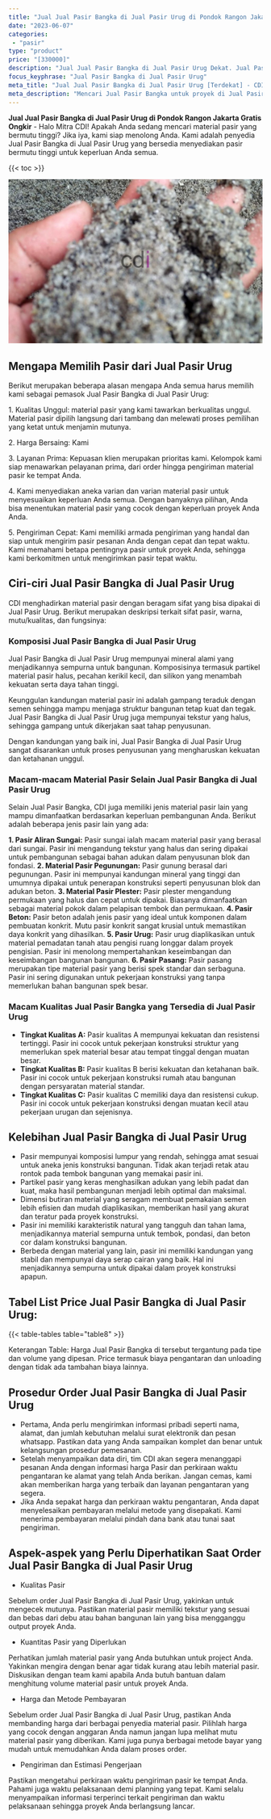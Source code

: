 ```yaml
---
title: "Jual Jual Pasir Bangka di Jual Pasir Urug di Pondok Rangon Jakarta Gratis Ongkir"
date: "2023-06-07"
categories:
 - "pasir"
type: "product"
price: "[330000]"
description: "Jual Jual Pasir Bangka di Jual Pasir Urug Dekat. Jual Pasir Bangka ini sering digunakan dalam proyek konstruksi sebagai material adukan yang terpilih dan halus. Kontak kami untuk mendapatkan informasi lebih lanjut."
focus_keyphrase: "Jual Pasir Bangka di Jual Pasir Urug"
meta_title: "Jual Jual Pasir Bangka di Jual Pasir Urug [Terdekat] - CDI"
meta_description: "Mencari Jual Pasir Bangka untuk proyek di Jual Pasir Urug? Kami menyediakan Jual Pasir Bangka berkualitas untuk material adukan. Segera dapatkan penawaran terbaik."
---
```


**Jual Jual Pasir Bangka di Jual Pasir Urug di Pondok Rangon Jakarta Gratis Ongkir** - Halo Mitra CDI! Apakah Anda sedang mencari material pasir yang bermutu tinggi? Jika iya, kami siap menolong Anda. Kami adalah penyedia Jual Pasir Bangka di Jual Pasir Urug yang bersedia menyediakan pasir bermutu tinggi untuk keperluan Anda semua.

{{< toc >}}

![Jual Jual Pasir Bangka di Jual Pasir Urug di Pondok Rangon Jakarta Gratis Ongkir](/images/pasir/pasir-bangunan-05.jpg)

## Mengapa Memilih Pasir dari Jual Pasir Urug

Berikut merupakan beberapa alasan mengapa Anda semua harus memilih kami sebagai pemasok Jual Pasir Bangka di Jual Pasir Urug:

1\.  Kualitas Unggul: material pasir yang kami tawarkan berkualitas unggul. Material pasir dipilih langsung dari tambang dan melewati proses pemilihan yang ketat untuk menjamin mutunya.

2\.  Harga Bersaing: Kami

3\.  Layanan Prima: Kepuasan klien merupakan prioritas kami. Kelompok kami siap menawarkan pelayanan prima, dari order hingga pengiriman material pasir ke tempat Anda.

4\.  Kami menyediakan aneka varian dan varian material pasir untuk menyesuaikan keperluan Anda semua. Dengan banyaknya pilihan, Anda bisa menentukan material pasir yang cocok dengan keperluan proyek Anda Anda.

5\.  Pengiriman Cepat: Kami memiliki armada pengiriman yang handal dan siap untuk mengirim pasir pesanan Anda dengan cepat dan tepat waktu. Kami memahami betapa pentingnya pasir untuk proyek Anda, sehingga kami berkomitmen untuk mengirimkan pasir tepat waktu.

## Ciri-ciri Jual Pasir Bangka di Jual Pasir Urug

CDI menghadirkan material pasir dengan beragam sifat yang bisa dipakai di Jual Pasir Urug. Berikut merupakan deskripsi terkait sifat pasir, warna, mutu/kualitas, dan fungsinya:

### Komposisi Jual Pasir Bangka di Jual Pasir Urug

Jual Pasir Bangka di Jual Pasir Urug mempunyai mineral alami yang menjadikannya sempurna untuk bangunan. Komposisinya termasuk partikel material pasir halus, pecahan kerikil kecil, dan silikon yang menambah kekuatan serta daya tahan tinggi.

Keunggulan kandungan material pasir ini adalah gampang teraduk dengan semen sehingga mampu menjaga struktur bangunan tetap kuat dan tegak. Jual Pasir Bangka di Jual Pasir Urug juga mempunyai tekstur yang halus, sehingga gampang untuk dikerjakan saat tahap penyusunan.

Dengan kandungan yang baik ini, Jual Pasir Bangka di Jual Pasir Urug sangat disarankan untuk proses penyusunan yang mengharuskan kekuatan dan ketahanan unggul.

### Macam-macam Material Pasir Selain Jual Pasir Bangka di Jual Pasir Urug

Selain Jual Pasir Bangka, CDI juga memiliki jenis material pasir lain yang mampu dimanfaatkan berdasarkan keperluan pembangunan Anda. Berikut adalah beberapa jenis pasir lain yang ada:

**1\. Pasir Aliran Sungai:** Pasir sungai ialah macam material pasir yang berasal dari sungai. Pasir ini mengandung tekstur yang halus dan sering dipakai untuk pembangunan sebagai bahan adukan dalam penyusunan blok dan fondasi.
**2\. Material Pasir Pegunungan:** Pasir gunung berasal dari pegunungan. Pasir ini mempunyai kandungan mineral yang tinggi dan umumnya dipakai untuk penerapan konstruksi seperti penyusunan blok dan adukan beton.
**3\. Material Pasir Plester:** Pasir plester mengandung permukaan yang halus dan cepat untuk dipakai. Biasanya dimanfaatkan sebagai material pokok dalam pelapisan tembok dan permukaan.
**4\. Pasir Beton:** Pasir beton adalah jenis pasir yang ideal untuk komponen dalam pembuatan konkrit. Mutu pasir konkrit sangat krusial untuk memastikan daya konkrit yang dihasilkan.
**5\. Pasir Urug:** Pasir urug diaplikasikan untuk material pemadatan tanah atau pengisi ruang longgar dalam proyek pengisian. Pasir ini menolong mempertahankan keseimbangan dan keseimbangan bangunan bangunan.
**6\. Pasir Pasang:** Pasir pasang merupakan tipe material pasir yang berisi spek standar dan serbaguna. Pasir ini sering digunakan untuk pekerjaan konstruksi yang tanpa memerlukan bahan bangunan spek besar.

### Macam Kualitas Jual Pasir Bangka yang Tersedia di Jual Pasir Urug

*   **Tingkat Kualitas A:** Pasir kualitas A mempunyai kekuatan dan resistensi tertinggi. Pasir ini cocok untuk pekerjaan konstruksi struktur yang memerlukan spek material besar atau tempat tinggal dengan muatan besar.
*   **Tingkat Kualitas B:** Pasir kualitas B berisi kekuatan dan ketahanan baik. Pasir ini cocok untuk pekerjaan konstruksi rumah atau bangunan dengan persyaratan material standar.
*   **Tingkat Kualitas C:** Pasir kualitas C memiliki daya dan resistensi cukup. Pasir ini cocok untuk pekerjaan konstruksi dengan muatan kecil atau pekerjaan urugan dan sejenisnya.

## Kelebihan Jual Pasir Bangka di Jual Pasir Urug

*   Pasir mempunyai komposisi lumpur yang rendah, sehingga amat sesuai untuk aneka jenis konstruksi bangunan. Tidak akan terjadi retak atau rontok pada tembok bangunan yang memakai pasir ini.
*   Partikel pasir yang keras menghasilkan adukan yang lebih padat dan kuat, maka hasil pembangunan menjadi lebih optimal dan maksimal.
*   Dimensi butiran material yang seragam membuat pemakaian semen lebih efisien dan mudah diaplikasikan, memberikan hasil yang akurat dan teratur pada proyek konstruksi.
*   Pasir ini memiliki karakteristik natural yang tangguh dan tahan lama, menjadikannya material sempurna untuk tembok, pondasi, dan beton cor dalam konstruksi bangunan.
*   Berbeda dengan material yang lain, pasir ini memiliki kandungan yang stabil dan mempunyai daya serap cairan yang baik. Hal ini menjadikannya sempurna untuk dipakai dalam proyek konstruksi apapun.

## Tabel List Price Jual Pasir Bangka di Jual Pasir Urug:

{{< table-tables table="table8" >}}

Keterangan Table: Harga Jual Pasir Bangka di tersebut tergantung pada tipe dan volume yang dipesan. Price termasuk biaya pengantaran dan unloading dengan tidak ada tambahan biaya lainnya.

## Prosedur Order Jual Pasir Bangka di Jual Pasir Urug

*   Pertama, Anda perlu mengirimkan informasi pribadi seperti nama, alamat, dan jumlah kebutuhan melalui surat elektronik dan pesan whatsapp. Pastikan data yang Anda sampaikan komplet dan benar untuk kelangsungan prosedur pemesanan.
*   Setelah menyampaikan data diri, tim CDI akan segera menanggapi pesanan Anda dengan informasi harga Pasir dan perkiraan waktu pengantaran ke alamat yang telah Anda berikan. Jangan cemas, kami akan memberikan harga yang terbaik dan layanan pengantaran yang segera.
*   Jika Anda sepakat harga dan perkiraan waktu pengantaran, Anda dapat menyelesaikan pembayaran melalui metode yang disepakati. Kami menerima pembayaran melalui pindah dana bank atau tunai saat pengiriman.

## Aspek-aspek yang Perlu Diperhatikan Saat Order Jual Pasir Bangka di Jual Pasir Urug

*   Kualitas Pasir

Sebelum order Jual Pasir Bangka di Jual Pasir Urug, yakinkan untuk mengecek mutunya. Pastikan material pasir memiliki tekstur yang sesuai dan bebas dari debu atau bahan bangunan lain yang bisa mengganggu output proyek Anda.
*   Kuantitas Pasir yang Diperlukan

Perhatikan jumlah material pasir yang Anda butuhkan untuk project Anda. Yakinkan mengira dengan benar agar tidak kurang atau lebih material pasir. Diskusikan dengan team kami apabila Anda butuh bantuan dalam menghitung volume material pasir untuk proyek Anda.
*   Harga dan Metode Pembayaran

Sebelum order Jual Pasir Bangka di Jual Pasir Urug, pastikan Anda membanding harga dari berbagai penyedia material pasir. Pilihlah harga yang cocok dengan anggaran Anda namun jangan lupa melihat mutu material pasir yang diberikan. Kami juga punya berbagai metode bayar yang mudah untuk memudahkan Anda dalam proses order.
*   Pengiriman dan Estimasi Pengerjaan

Pastikan mengetahui perkiraan waktu pengiriman pasir ke tempat Anda. Pahami juga waktu pelaksanaan demi planning yang tepat. Kami selalu menyampaikan informasi terperinci terkait pengiriman dan waktu pelaksanaan sehingga proyek Anda berlangsung lancar.